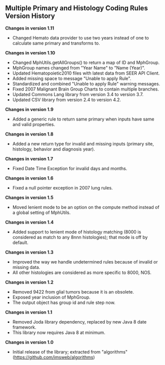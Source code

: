 ## Multiple Primary and Histology Coding Rules Version History
**Changes in version 1.11**

 - Changed Hemato data provider to use two years instead of one to calculate same primary and transforms to.

**Changes in version 1.10**

 - Changed MphUtils.getAllGroups() to return a map of ID and MphGroup.
 - MphGroup names changed from "Year Name" to "Name (Year)".
 - Updated Hematopoietic2010 files with latest data from SEER API Client.
 - Added missing space to message "Unable to apply Rule".
 - Standardized and combined "Unable to apply Rule" warning messages.
 - Fixed 2007 Malignant Brain Group Charts to contain multiple branches.
 - Updated Commons Lang library from version 3.4 to version 3.7.
 - Updated CSV library from version 2.4 to version 4.2.
 
**Changes in version 1.9**

 - Added a generic rule to return same primary when inputs have same and valid properties.

**Changes in version 1.8**

 - Added a new return type for invalid and missing inputs (primary site, histology, behavior and diagnosis year).

**Changes in version 1.7**

 - Fixed Date Time Exception for invalid days and months.

**Changes in version 1.6**

 - Fixed a null pointer exception in 2007 lung rules.

**Changes in version 1.5**

 - Moved lenient mode to be an option on the compute method instead of a global setting of MphUtils.

**Changes in version 1.4**

 - Added support to lenient mode of histology matching (8000 is considered as match to any 8nnn histologies); that mode is off by default.

**Changes in version 1.3**

 - Improved the way we handle undetermined rules because of invalid or missing data.
 - All other histologies are considered as more specific to 8000, NOS.

**Changes in version 1.2**

 - Removed 9422 from glial tumors because it is an obsolete.
 - Exposed year inclusion of MphGroup.
 - The output object has group id and rule step now.

**Changes in version 1.1**

 - Removed Joda library dependency, replaced by new Java 8 date framework.
 - This library now requires Java 8 at minimum.

**Changes in version 1.0**

 - Initial release of the library; extracted from "algorithms" (https://github.com/imsweb/algorithms)

